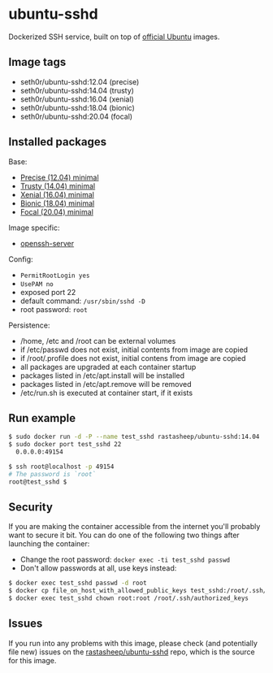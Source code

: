 # ubuntu-sshd

Dockerized SSH service, built on top of [official Ubuntu](https://registry.hub.docker.com/_/ubuntu/) images.

## Image tags

- seth0r/ubuntu-sshd:12.04 (precise)
- seth0r/ubuntu-sshd:14.04 (trusty)
- seth0r/ubuntu-sshd:16.04 (xenial)
- seth0r/ubuntu-sshd:18.04 (bionic)
- seth0r/ubuntu-sshd:20.04 (focal)

## Installed packages

Base:

- [Precise (12.04) minimal](http://packages.ubuntu.com/precise/ubuntu-minimal)
- [Trusty (14.04) minimal](http://packages.ubuntu.com/trusty/ubuntu-minimal)
- [Xenial (16.04) minimal](http://packages.ubuntu.com/xenial/ubuntu-minimal)
- [Bionic (18.04) minimal](http://packages.ubuntu.com/bionic/ubuntu-minimal)
- [Focal (20.04) minimal](http://packages.ubuntu.com/bionic/ubuntu-minimal)

Image specific:
- [openssh-server](https://help.ubuntu.com/community/SSH/OpenSSH/Configuring)

Config:

  - `PermitRootLogin yes`
  - `UsePAM no`
  - exposed port 22
  - default command: `/usr/sbin/sshd -D`
  - root password: `root`
  
Persistence:
  - /home, /etc and /root can be external volumes
  - if /etc/passwd does not exist, initial contents from image are copied
  - if /root/.profile does not exist, initial contens from image are copied
  - all packages are upgraded at each container startup
  - packages listed in /etc/apt.install will be installed
  - packages listed in /etc/apt.remove will be removed
  - /etc/run.sh is executed at container start, if it exists

## Run example

```bash
$ sudo docker run -d -P --name test_sshd rastasheep/ubuntu-sshd:14.04
$ sudo docker port test_sshd 22
  0.0.0.0:49154

$ ssh root@localhost -p 49154
# The password is `root`
root@test_sshd $
```

## Security

If you are making the container accessible from the internet you'll probably want to secure it bit.
You can do one of the following two things after launching the container:

- Change the root password: `docker exec -ti test_sshd passwd`
- Don't allow passwords at all, use keys instead:

```bash
$ docker exec test_sshd passwd -d root
$ docker cp file_on_host_with_allowed_public_keys test_sshd:/root/.ssh/authorized_keys
$ docker exec test_sshd chown root:root /root/.ssh/authorized_keys
```

## Issues

If you run into any problems with this image, please check (and potentially file new) issues on the [rastasheep/ubuntu-sshd](https://github.com/rastasheep/ubuntu-sshd/issues) repo, which is the source for this image.
